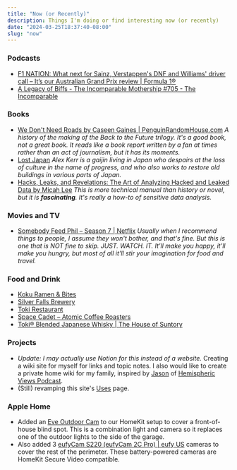 ```yaml
---
title: "Now (or Recently)"
description: Things I'm doing or find interesting now (or recently)
date: "2024-03-25T18:37:40-08:00"
slug: "now"
---
```


### Podcasts

- [F1 NATION: What next for Sainz, Verstappen's DNF and Williams' driver call – It’s our Australian Grand Prix review | Formula 1®](https://www.formula1.com/en/latest/article/f1-nation-what-next-for-sainz-verstappens-dnf-and-williams-driver-call-its.6GOuh0moQyKwvjC4duLUUW)
- [A Legacy of Biffs - The Incomparable Mothership #705 - The Incomparable](https://www.theincomparable.com/theincomparable/705/)

### Books

- [We Don't Need Roads by Caseen Gaines | PenguinRandomHouse.com](https://www.penguinrandomhouse.com/books/316487/we-dont-need-roads-by-caseen-gaines/) *A history of the making of the Back to the Future trilogy. It's a good book, not a great book. It reads like a book report written by a fan at times rather than an act of journalism, but it has its moments.*
- [Lost Japan](https://www.penguin.co.uk/books/273227/lost-japan-by-kerr-alex/9780141979755) *Alex Kerr is a gaijin living in Japan who despairs at the loss of culture in the name of progress, and who also works to restore old buildings in various parts of Japan.*
- [Hacks, Leaks, and Revelations: The Art of Analyzing Hacked and Leaked Data by Micah Lee](https://hacksandleaks.com/) *This is more technical manual than history or novel, but it is **fascinating**. It's really a how-to of sensitive data analysis.*

### Movies and TV

- [Somebody Feed Phil – Season 7 | Netflix](https://www.netflix.com/title/80146601) *Usually when I recommend things to people, I assume they won't bother, and that's fine. But this is one that is NOT fine to skip. JUST. WATCH. IT. It'll make you happy, it'll make you hungry, but most of all it'll stir your imagination for food and travel.*

### Food and Drink

- [Koku Ramen & Bites](https://www.ramenkoku.com/)
- [Silver Falls Brewery](https://www.silverfallsbrewery.com/)
- [Toki Restaurant](https://www.tokipdx.com/)
- [Space Cadet – Atomic Coffee Roasters](https://atomicroastery.com/products/space-cadet)
- [Toki® Blended Japanese Whisky | The House of Suntory](https://house.suntory.com/toki-whisky)

### Projects

- *Update: I may actually use Notion for this instead of a website.* Creating a wiki site for myself for links and topic notes. I also would like to create a private home wiki for my family, inspired by [Jason](https://grepjason.sh) of [Hemispheric Views Podcast](https://hemisphericviews.com/).
- (Still) revamping this site's [Uses](https://scottwillsey.com/uses/) page.

### Apple Home

- Added an [Eve Outdoor Cam](https://www.evehome.com/en-us/eve-outdoor-cam) to our HomeKit setup to cover a front-of-house blind spot. This is a combination light and camera so it replaces one of the outdoor lights to the side of the garage.
- Also added 3 [eufyCam S220 (eufyCam 2C Pro) | eufy US](https://us.eufy.com/products/t88611d1) cameras to cover the rest of the perimeter. These battery-powered cameras are HomeKit Secure Video compatible.
